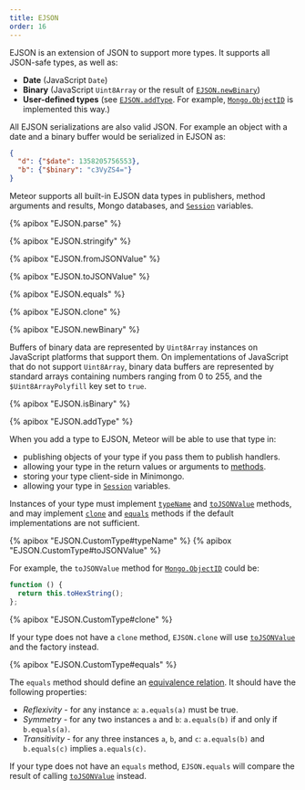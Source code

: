 ```yaml
---
title: EJSON
order: 16
---
```


EJSON is an extension of JSON to support more types. It supports all JSON-safe
types, as well as:

 - **Date** (JavaScript `Date`)
 - **Binary** (JavaScript `Uint8Array` or the
   result of [`EJSON.newBinary`](#ejson_new_binary))
 - **User-defined types** (see [`EJSON.addType`](#ejson_add_type).  For example,
 [`Mongo.ObjectID`](#mongo_object_id) is implemented this way.)

All EJSON serializations are also valid JSON.  For example an object with a date
and a binary buffer would be serialized in EJSON as:

```json
{
  "d": {"$date": 1358205756553},
  "b": {"$binary": "c3VyZS4="}
}
```

Meteor supports all built-in EJSON data types in publishers, method arguments
and results, Mongo databases, and [`Session`](#session) variables.

{% apibox "EJSON.parse" %}

{% apibox "EJSON.stringify" %}

{% apibox "EJSON.fromJSONValue" %}

{% apibox "EJSON.toJSONValue" %}

{% apibox "EJSON.equals" %}

{% apibox "EJSON.clone" %}

{% apibox "EJSON.newBinary" %}

Buffers of binary data are represented by `Uint8Array` instances on JavaScript
platforms that support them.  On implementations of JavaScript that do not
support `Uint8Array`, binary data buffers are represented by standard arrays
containing numbers ranging from 0 to 255, and the `$Uint8ArrayPolyfill` key
set to `true`.

{% apibox "EJSON.isBinary" %}

{% apibox "EJSON.addType" %}

When you add a type to EJSON, Meteor will be able to use that type in:

 - publishing objects of your type if you pass them to publish handlers.
 - allowing your type in the return values or arguments to
   [methods](#methods_header).
 - storing your type client-side in Minimongo.
 - allowing your type in [`Session`](#session) variables.

Instances of your type must implement [`typeName`](#ejson_type_typeName) and
[`toJSONValue`](#ejson_type_toJSONValue) methods, and may implement
[`clone`](#ejson_type_clone) and [`equals`](#ejson_type_equals) methods if the
default implementations are not sufficient.

{% apibox "EJSON.CustomType#typeName" %}
{% apibox "EJSON.CustomType#toJSONValue" %}

For example, the `toJSONValue` method for
[`Mongo.ObjectID`](#mongo_object_id) could be:

```js
function () {
  return this.toHexString();
};
```

{% apibox "EJSON.CustomType#clone" %}

If your type does not have a `clone` method, `EJSON.clone` will use
[`toJSONValue`](#ejson_type_toJSONValue) and the factory instead.

{% apibox "EJSON.CustomType#equals" %}

The `equals` method should define an [equivalence
relation](http://en.wikipedia.org/wiki/Equivalence_relation).  It should have
the following properties:

 - *Reflexivity* - for any instance `a`: `a.equals(a)` must be true.
 - *Symmetry* - for any two instances `a` and `b`: `a.equals(b)` if and only if `b.equals(a)`.
 - *Transitivity* - for any three instances `a`, `b`, and `c`: `a.equals(b)` and `b.equals(c)` implies `a.equals(c)`.

If your type does not have an `equals` method, `EJSON.equals` will compare the
result of calling [`toJSONValue`](#ejson_type_toJSONValue) instead.
